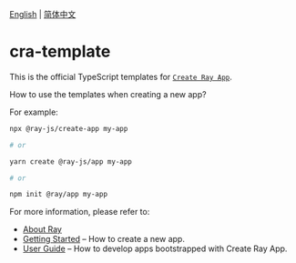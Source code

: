 [English](README.md) | [简体中文](README_zh.md)


# cra-template

This is the official TypeScript templates for [`Create Ray App`](https://developer.tuya.com/cn/ray/guide/tutorial).

How to use the templates when creating a new app?

For example:

```sh
npx @ray-js/create-app my-app

# or

yarn create @ray-js/app my-app

# or

npm init @ray/app my-app
```

For more information, please refer to:
- [About Ray](https://developer.tuya.com/cn/ray)
- [Getting Started](https://developer.tuya.com/cn/ray/guide/tutorial/start) – How to create a new app.
- [User Guide](https://developer.tuya.com/cn/ray/guide) – How to develop apps bootstrapped with Create Ray App.
